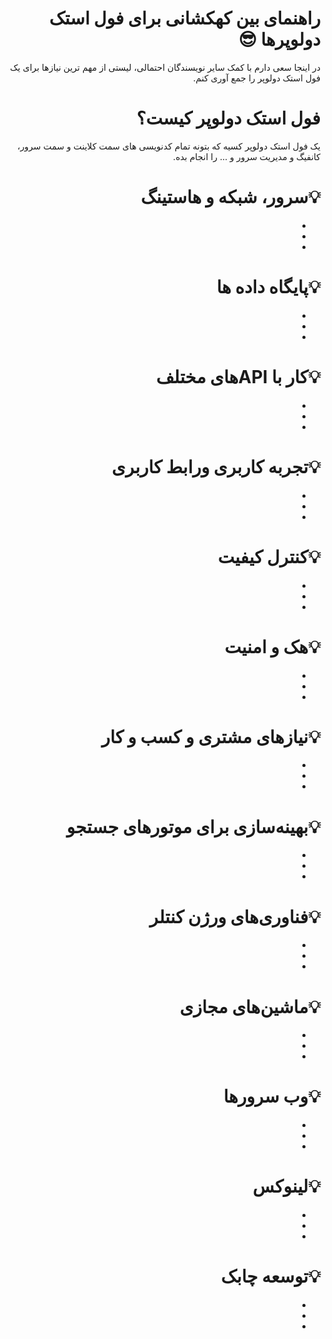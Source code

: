 <div dir="rtl">

# راهنمای بین کهکشانی برای فول استک دولوپرها :sunglasses:


در اینجا سعی دارم با کمک سایر نویسندگان احتمالی، لیستی از مهم ترین نیازها برای یک فول استک دولوپر را جمع آوری کنم.

# فول استک دولوپر کیست؟
یک فول استک دولوپر کسیه که بتونه  تمام کدنویسی های سمت کلاینت و سمت سرور، کانفیگ و مدیریت سرور و ... را انجام بده.

# :bulb:سرور، شبکه و هاستینگ 
-
-
-

# :bulb:پایگاه داده ها 
-
-
-

#	:bulb:کار با  APIهای مختلف
-
-
-

#	:bulb:تجربه کاربری ورابط کاربری
-
-
-

#	:bulb:کنترل کیفیت
-
-
-

# :bulb:هک و امنیت
-
-
-

#	:bulb:نیازهای مشتری و کسب و کار
-
-
-

#	:bulb:بهینه‌سازی برای موتورهای جستجو 
-
-
-

#	:bulb:فناوری‌های ورژن کنتلر 
-
-
-

# :bulb:ماشین‌های مجازی
-
-
-

#	:bulb:وب‌ سرورها
-
-
-

#	:bulb:لینوکس 
-
-
-

# :bulb:توسعه چابک
-
-
-


